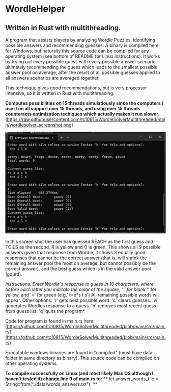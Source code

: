 # WordleHelper
## Written in Rust with multithreading. 

A program that assists players by analyzing Wordle Puzzles, identifying possible answers and recommending guesses. A binary is compiled here for Windows, but naturally this source code can be compiled for any operating system (see bottom of README for Linux instructions).
It works by trying out every possible guess with every possible answer scenario, ultimately recommending the guess which leads to the 
smallest possible answer pool on average, after the result of all possible guesses applied to all answers scenarios are averaged together.

This technique gives good recommendations, but is very processor intensive,
so it is written in Rust with multithreading. 

**Computes possibilities on 15 threads simulatiously since the computers I use it
on all support over 15 threads, and using over 15 threads counteracts optimization
techiques which actually makes it run slower.**
(https://raw.githubusercontent.com/tc10815/WordleSolverMultithreaded/main/wordlesolver_screenshot.png)

![screenshot](https://raw.githubusercontent.com/tc10815/WordleSolverMultithreaded/main/wordlesolver_screenshot.png)

In this screen shot the user has guessed REACH as the first guess and TOILS as the second. R is yellow and O is green.
This shows all 9 possible answers given that response from Wordle, it shows 3 equally good responses that cannot be 
the correct answer (that is, will shrink the remaining answer pool the most on average, but cannot possibly be the correct answer), and the best guess which is in the valid answer pool (gourd). 
 
*Instructions: Enter Wordle's response to guess in 10 characters, where before
each letter you indicate the color of the square, ' ' for blank '*' for yellow,
and '=' for green (e.g.' t=e\*s t s') All remaining possible words will appear.
Other options: 'r' gets best possible word. 'c' clears guesses. 'w' generates
Wordles response to a guess. 'b' removes most recent guess from guess list.
'q' quits the program*


Code for program is found in main.rs here:
[https://github.com/tc10815/WordleSolverMultithreaded/blob/main/src/main.rs](https://github.com/tc10815/WordleSolverMultithreaded/blob/main/src/main.rs)

Executable windows binaries are found in "compiled" (must have data folder in same directory as binary). This source code can be compiled on other operating systems.

**To compile successfully on Linux (and most likely Mac OS although I haven't tested it) change line 9 of main.rs to:**
**    let answer_words_file = String::from("./data/words_answers.txt"); **
